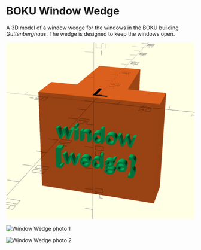 BOKU Window Wedge
=================

A 3D model of a window wedge for the windows in the BOKU building *Guttenberghaus*. The wedge is
designed to keep the windows open.

![Window Wedge Screenshot](screenshot.png)


![Window Wedge photo 1](photo1.png)

![Window Wedge photo 2](photo2.png)
